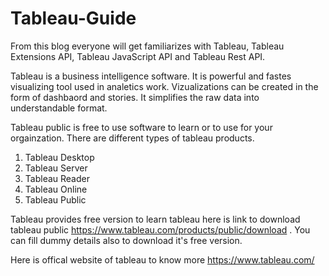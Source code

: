 # Tableau-Guide
From this blog everyone will get familiarizes with Tableau, Tableau Extensions API, Tableau JavaScript API and Tableau Rest API. 


Tableau is a business intelligence software. It is powerful and fastes visualizing tool used in analetics work. Vizualizations can be created in the form of dashbaord and stories. It simplifies the raw data into understandable format.

Tableau public is free to use software to learn or to use for your orgainzation. There are different types of tableau products. 
1. Tableau Desktop
2. Tableau Server
3. Tableau Reader
4. Tableau Online
5. Tableau Public

Tableau provides free version to learn tableau here is link to download tableau public https://www.tableau.com/products/public/download . You can fill dummy details also to download it's free version.

Here is offical website of tableau to know more https://www.tableau.com/

